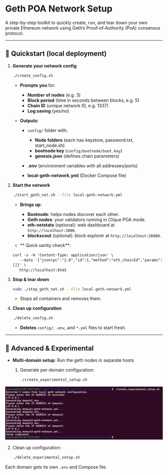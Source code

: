 # Geth POA Network Setup

A step-by-step toolkit to quickly create, run, and tear down your own private Ethereum network using Geth’s Proof‑of‑Authority (PoA) consensus protocol.

---

## 🚀 Quickstart (local deployment)

1. **Generate your network config**

   ```bash
   ./create_config.sh
   ```

   * **Prompts you** for:

     * **Number of nodes** (e.g. 3)
     * **Block period** (time in seconds between blocks, e.g. 5)
     * **Chain ID** (unique network ID, e.g. 1337)
     * **Log saving** (yes/no)
   * **Outputs**:

     * `config/` folder with:

       * **Node folders** (each has keystore, password.txt, start\_node.sh)
       * **bootnode key** (`config/bootnode/boot.key`)
       * **genesis.json** (defines chain parameters)
     * **.env** (environment variables with all addresses/ports)
     * **local-geth-network.yml** (Docker Compose file)

2. **Start the network**

   ```bash
   ./start_geth_net.sh --file local-geth-network.yml
   ```

   * **Brings up**:

     * **Bootnode**: helps nodes discover each other.
     * **Geth nodes**: your validators running in Clique POA mode.
     * **eth-netstats** (optional): web dashboard at `http://localhost:3000`.
     * **blockscout** (optional): block explorer at `http://localhost:26000`.     

   * ** Quick sanity check**:
   ```shell
   curl -s -H 'Content-Type: application/json' \
      --data '{"jsonrpc":"2.0","id":1,"method":"eth_chainId","params":[]}' \
      http://localhost:8545
   ```
   
3. **Stop & tear down**

   ```bash
   sudo ./stop_geth_net.sh --file local-geth-network.yml
   ```

   * Stops all containers and removes them.

4. **Clean up configuration**

   ```bash
   ./delete_config.sh
   ```

   * **Deletes** `config/`, `.env`, and `*.yml` files to start fresh.

---

## 🔬 Advanced & Experimental

* **Multi‑domain setup**: Run the geth nodes in separate hosts

  1. Generate per-domain configuration:

     ```bash
     ./create_experimental_setup.sh
     ```

![experimental_setup](../../utils/geth_net_experimental_setup.png)

  2. Clean up configuration:

     ```bash
     ./delete_experimental_setup.sh
     ```

  Each domain gets its own `.env` and Compose file.